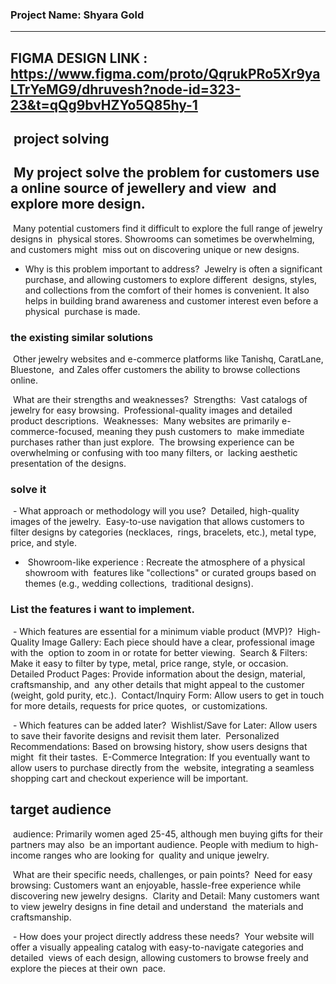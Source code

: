 ### Project Name:‬‭ Shyara Gold‬
---
 FIGMA DESIGN LINK : https://www.figma.com/proto/QqrukPRo5Xr9yaLTrYeMG9/dhruvesh?node-id=323-23&t=qQg9bvHZYo5Q85hy-1 
 ---
‬
 **project solving‬**
-
‬‭ My project solve the problem for customers use a online source of jewellery and view‬
‭ and explore more design.‬
-
‬‭ Many potential customers find it difficult to explore the full range of jewelry designs in‬
‭ physical stores. Showrooms can sometimes be overwhelming, and customers might‬
‭ miss out on discovering unique or new designs.‬
- Why is this problem important to address?‬
‭ Jewelry is often a significant purchase, and allowing customers to explore different‬
‭ designs, styles, and collections from the comfort of their homes is convenient. It also‬
‭ helps in building brand awareness and customer interest even before a physical‬
‭ purchase is made.‬
‭ 
‭
### the existing similar solutions
‭ Other jewelry websites and e-commerce platforms like‬‭ Tanishq, CaratLane, Bluestone,‬
‭ and‬‭ Zales‬‭ offer customers the ability to browse collections online.‬

‬‭ What are their strengths and weaknesses?‬
‭ Strengths:‬
‭ Vast catalogs of jewelry for easy browsing.‬
‭ Professional-quality images and detailed product descriptions.‬
‭ Weaknesses:‬
‭ Many websites are primarily e-commerce-focused, meaning they push customers to‬
‭ make immediate purchases rather than just explore.‬
‭ The browsing experience can be overwhelming or confusing with too many filters, or‬
‭ lacking aesthetic presentation of the designs.‬
‭
###  solve it

‬‭ - What approach or methodology will you use?‬
‭ Detailed, high-quality images of the jewelry.‬
‭ Easy-to-use navigation that allows customers to filter designs by categories (necklaces,‬
‭ rings, bracelets, etc.), metal type, price, and style.‬
‭
- ‭ Showroom-like experience‬‭ :‬‭ Recreate the atmosphere of a physical showroom with‬
‭ features like "collections" or curated groups based on themes (e.g., wedding collections,‬
‭ traditional designs).‬

###  List the features i want to implement.‬

‭ - Which features are essential for a minimum viable product (MVP)?‬
‭ High-Quality Image Gallery:‬‭ Each piece should have‬‭ a clear, professional image with the‬
‭ option to zoom in or rotate for better viewing.‬
‭ Search & Filters:‬‭ Make it easy to filter by type,‬‭ metal, price range, style, or occasion.‬
‭ Detailed Product Pages:‬‭ Provide information about‬‭ the design, material, craftsmanship, and‬
‭ any other details that might appeal to the customer (weight, gold purity, etc.).‬
‭ Contact/Inquiry Form:‬‭ Allow users to get in touch‬‭ for more details, requests for price quotes,‬
‭ or customizations.‬

‭ - Which features can be added later?‬
‭ Wishlist/Save for Later:‬‭ Allow users to save their favorite designs and revisit them later.‬
‭ Personalized Recommendations:‬‭ Based on browsing history,‬‭ show users designs that might‬
‭ fit their tastes.‬
‭ E-Commerce Integration:‬‭ If you eventually want to‬‭ allow users to purchase directly from the‬
‭ website, integrating a seamless shopping cart and checkout experience will be important.

 target audience
-
‭ audience:‬‭ Primarily women aged 25-45, although men buying gifts for their partners may also‬
‭ be an important audience. People with medium to high-income ranges who are looking for‬
‭ quality and unique jewelry.‬

‬‭ What are their specific needs, challenges, or pain points?‬
‭ Need for easy browsing:‬‭ Customers want an enjoyable,‬‭ hassle-free experience while‬
‭ discovering new jewelry designs.‬
‭ Clarity and Detail:‬‭ Many customers want to view jewelry‬‭ designs in fine detail and understand‬
‭ the materials and craftsmanship.‬

‭ - How does your project directly address these needs?‬
‭ Your website will offer a visually appealing catalog with easy-to-navigate categories and detailed‬
‭ views of each design, allowing customers to browse freely and explore the pieces at their own‬
‭ pace.‬
‭
‭‬
‭ 

‭
‭
‭
